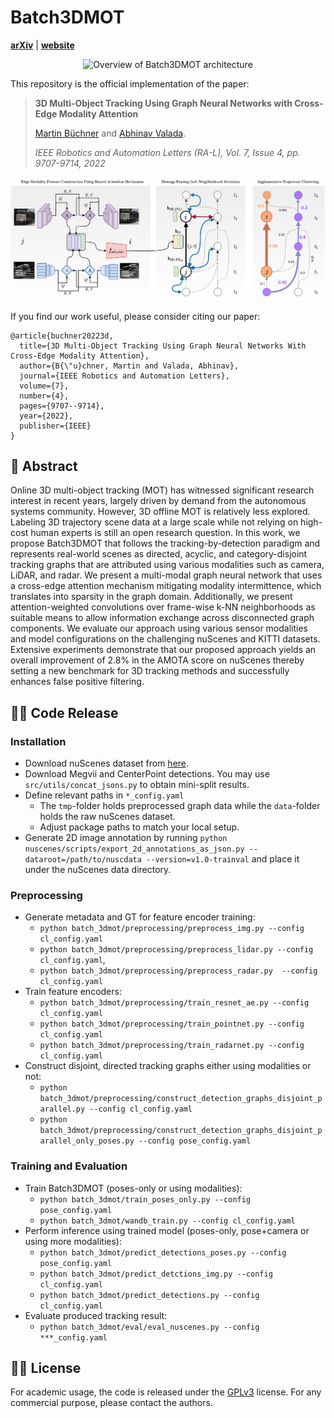 
# Batch3DMOT
[**arXiv**](https://arxiv.org/abs/2203.10926) | [**website**](http://batch3dmot.cs.uni-freiburg.de/)

<p align="center">
  <img src="video_banner.gif" alt="Overview of Batch3DMOT architecture" width="850" />
</p>

This repository is the official implementation of the paper:

> **3D Multi-Object Tracking Using Graph Neural Networks with Cross-Edge Modality Attention**
>
> [Martin Büchner](https://rl.uni-freiburg.de/people/buechner)  and [Abhinav Valada](https://rl.uni-freiburg.de/people/valada).
>
> *IEEE Robotics and Automation Letters (RA-L), Vol. 7, Issue 4, pp. 9707-9714, 2022*

<p align="center">
  <img src="batch3dmot_architecture.png" alt="Overview of Batch3DMOT architecture" width="850" />
</p>

If you find our work useful, please consider citing our paper:
```
@article{buchner20223d,
  title={3D Multi-Object Tracking Using Graph Neural Networks With Cross-Edge Modality Attention},
  author={B{\"u}chner, Martin and Valada, Abhinav},
  journal={IEEE Robotics and Automation Letters},
  volume={7},
  number={4},
  pages={9707--9714},
  year={2022},
  publisher={IEEE}
}
```

## 📔 Abstract

Online 3D multi-object tracking (MOT) has witnessed significant research interest in recent years, largely driven by demand from the autonomous systems community. However, 3D offline MOT is relatively less explored. Labeling 3D trajectory scene data at a large scale while not relying on high-cost human experts is still an open research question. In this work, we propose Batch3DMOT that follows the tracking-by-detection paradigm and represents real-world scenes as directed, acyclic, and category-disjoint tracking graphs that are attributed using various modalities such as camera, LiDAR, and radar. We present a multi-modal graph neural network that uses a cross-edge attention mechanism mitigating modality intermittence, which translates into sparsity in the graph domain. Additionally, we present attention-weighted convolutions over frame-wise k-NN neighborhoods as suitable means to allow information exchange across disconnected graph components. We evaluate our approach using various sensor modalities and model configurations on the challenging nuScenes and KITTI datasets. Extensive experiments demonstrate that our proposed approach yields an overall improvement of 2.8% in the AMOTA score on nuScenes thereby setting a new benchmark for 3D tracking methods and successfully enhances false positive filtering.

## 👨‍💻 Code Release

### Installation
- Download nuScenes dataset from [here](https://www.nuscenes.org/download).
- Download Megvii and CenterPoint detections. You may use `src/utils/concat_jsons.py` to obtain mini-split results.
- Define relevant paths in `*_config.yaml`
  * The `tmp`-folder holds preprocessed graph data while the `data`-folder holds the raw nuScenes dataset.
  * Adjust package paths to match your local setup.
- Generate 2D image annotation by running `python nuscenes/scripts/export_2d_annotations_as_json.py --dataroot=/path/to/nuscdata --version=v1.0-trainval` and place it under the nuScenes data directory.

### Preprocessing
- Generate metadata and GT for feature encoder training:
  * `python batch_3dmot/preprocessing/preprocess_img.py --config cl_config.yaml`
  * `python batch_3dmot/preprocessing/preprocess_lidar.py --config cl_config.yaml`, 
  * `python batch_3dmot/preprocessing/preprocess_radar.py  --config cl_config.yaml` 
- Train feature encoders:
  * `python batch_3dmot/preprocessing/train_resnet_ae.py --config cl_config.yaml`
  * `python batch_3dmot/preprocessing/train_pointnet.py --config cl_config.yaml`
  * `python batch_3dmot/preprocessing/train_radarnet.py --config cl_config.yaml`
- Construct disjoint, directed tracking graphs either using modalities or not:
  * `python batch_3dmot/preprocessing/construct_detection_graphs_disjoint_parallel.py --config cl_config.yaml`
  * `python batch_3dmot/preprocessing/construct_detection_graphs_disjoint_parallel_only_poses.py --config pose_config.yaml`


### Training and Evaluation
- Train Batch3DMOT (poses-only or using modalities):
  * `python batch_3dmot/train_poses_only.py --config pose_config.yaml`
  * `python batch_3dmot/wandb_train.py --config cl_config.yaml`
- Perform inference using trained model (poses-only, pose+camera or using more modalities):
  * `python batch_3dmot/predict_detections_poses.py --config pose_config.yaml`
  * `python batch_3dmot/predict_detctions_img.py --config cl_config.yaml`
  * `python batch_3dmot/predict_detections.py --config cl_config.yaml`
- Evaluate produced tracking result:
  * `python batch_3dmot/eval/eval_nuscenes.py --config ***_config.yaml`

## 👩‍⚖️ License

For academic usage, the code is released under the [GPLv3](https://www.gnu.org/licenses/gpl-3.0.en.html) license.
For any commercial purpose, please contact the authors.
